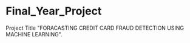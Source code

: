 # Final_Year_Project

Project Title "FORACASTING CREDIT CARD FRAUD DETECTION USING MACHINE LEARNING".
